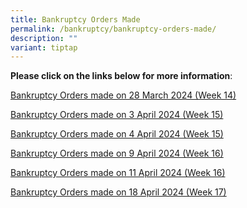 ```yaml
---
title: Bankruptcy Orders Made
permalink: /bankruptcy/bankruptcy-orders-made/
description: ""
variant: tiptap
---
```

<p><strong>Please click on the links below for more information</strong>:</p>
<p></p>
<p><a href="/files/BOs Made/Bankruptcy_Orders_made_on_28_March_2024__Week_14_.pdf" rel="noopener noreferrer nofollow" target="_blank">Bankruptcy Orders made on 28 March 2024 (Week 14)</a>
</p>
<p><a href="/files/BOs Made/Bankruptcy_Orders_made_on_3_April_2024__Week_15_.pdf" rel="noopener noreferrer nofollow" target="_blank">Bankruptcy Orders made on 3 April 2024 (Week 15)</a>
</p>
<p><a href="/files/BOs Made/Bankruptcy_Orders_made_on_4_April_2024__Week_15_.pdf" rel="noopener noreferrer nofollow" target="_blank">Bankruptcy Orders made on 4 April 2024 (Week 15)</a>
</p>
<p><a href="/files/BOs Made/Bankruptcy_Orders_made_on_9_April_2024__Week_16_.pdf" rel="noopener noreferrer nofollow" target="_blank">Bankruptcy Orders made on 9 April 2024 (Week 16)</a>
</p>
<p><a href="/files/BOs Made/Bankruptcy_Orders_made_on_11_April_2024__Week_16_.pdf" rel="noopener noreferrer nofollow" target="_blank">Bankruptcy Orders made on 11 April 2024 (Week 16)</a>
</p>
<p><a href="/files/BOs Made/Bankruptcy_Orders_made_on_18_April_2024__Week_17_.pdf" rel="noopener noreferrer nofollow" target="_blank">Bankruptcy Orders made on 18 April 2024 (Week 17)</a>
</p>